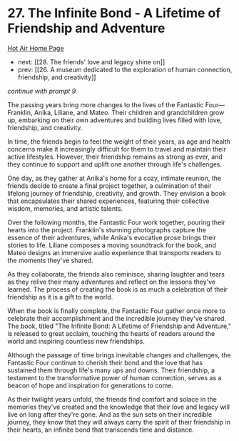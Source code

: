 # 27. The Infinite Bond - A Lifetime of Friendship and Adventure

[Hot Air Home Page](https://hotair.peterkaminski.wiki/) 
 
 - next: [[28. The friends' love and legacy shine on]] 
 - prev: [[26. A museum dedicated to the exploration of human connection, friendship, and creativity]]

_continue with prompt 9._

The passing years bring more changes to the lives of the Fantastic Four—Franklin, Anika, Liliane, and Mateo. Their children and grandchildren grow up, embarking on their own adventures and building lives filled with love, friendship, and creativity.

In time, the friends begin to feel the weight of their years, as age and health concerns make it increasingly difficult for them to travel and maintain their active lifestyles. However, their friendship remains as strong as ever, and they continue to support and uplift one another through life's challenges.

One day, as they gather at Anika's home for a cozy, intimate reunion, the friends decide to create a final project together, a culmination of their lifelong journey of friendship, creativity, and growth. They envision a book that encapsulates their shared experiences, featuring their collective wisdom, memories, and artistic talents.

Over the following months, the Fantastic Four work together, pouring their hearts into the project. Franklin's stunning photographs capture the essence of their adventures, while Anika's evocative prose brings their stories to life. Liliane composes a moving soundtrack for the book, and Mateo designs an immersive audio experience that transports readers to the moments they've shared.

As they collaborate, the friends also reminisce, sharing laughter and tears as they relive their many adventures and reflect on the lessons they've learned. The process of creating the book is as much a celebration of their friendship as it is a gift to the world.

When the book is finally complete, the Fantastic Four gather once more to celebrate their accomplishment and the incredible journey they've shared. The book, titled "The Infinite Bond: A Lifetime of Friendship and Adventure," is released to great acclaim, touching the hearts of readers around the world and inspiring countless new friendships.

Although the passage of time brings inevitable changes and challenges, the Fantastic Four continue to cherish their bond and the love that has sustained them through life's many ups and downs. Their friendship, a testament to the transformative power of human connection, serves as a beacon of hope and inspiration for generations to come.

As their twilight years unfold, the friends find comfort and solace in the memories they've created and the knowledge that their love and legacy will live on long after they're gone. And as the sun sets on their incredible journey, they know that they will always carry the spirit of their friendship in their hearts, an infinite bond that transcends time and distance.


